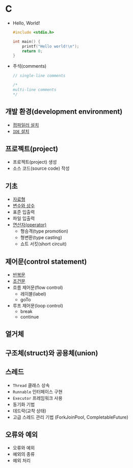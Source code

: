 # C

- Hello, World!

  ```c
  #include <stdio.h>

  int main() {
      printf("Hello world!\n");
      return 0;
  }
  ```

- 주석(comments)

  ```c
  // single-line comments

  /*
  multi-line comments
  */
  ```

## 개발 환경(development environment)

- [컴파일러 설치](./c/compiler.md)
- [`IDE` 설치](../../application/ide/vscode/setup.md)

## 프로젝트(project)

- 프로젝트(project) 생성
- 소스 코드(source code) 작성

## 기초

- [자료형](./c/basic/type.md)
- [변수와 상수](./c/basic/variable.md)
- 표준 입출력
- 파일 입출력
- [연산자(operator)](./c/basic/operator.md)
  - 형승격(type promotion)
  - 형변환(type casting)
  - 쇼트 서킷(short circuit)

## 제어문(control statement)

- [반복문](./c/control/iteration.md)
- [조건문](./c/control/conditional.md)
- 흐름 제어문(flow control)
  - 레이블(label)
  - goTo
- 루프 제어문(loop control)
  - break
  - continue

## 열거체

## 구조체(struct)와 공용체(union)

## 스레드

- `Thread` 클래스 상속
- `Runnable` 인터페이스 구현
- `Executor` 프레임워크 사용
- 동기화 기법
- 데드락(교착 상태)
- 고급 스레드 관리 기법 (ForkJoinPool, CompletableFuture)

## 오류와 예외

- 오류와 예외
- 예외의 종류
- 예외 처리

<!-- TODO -->
